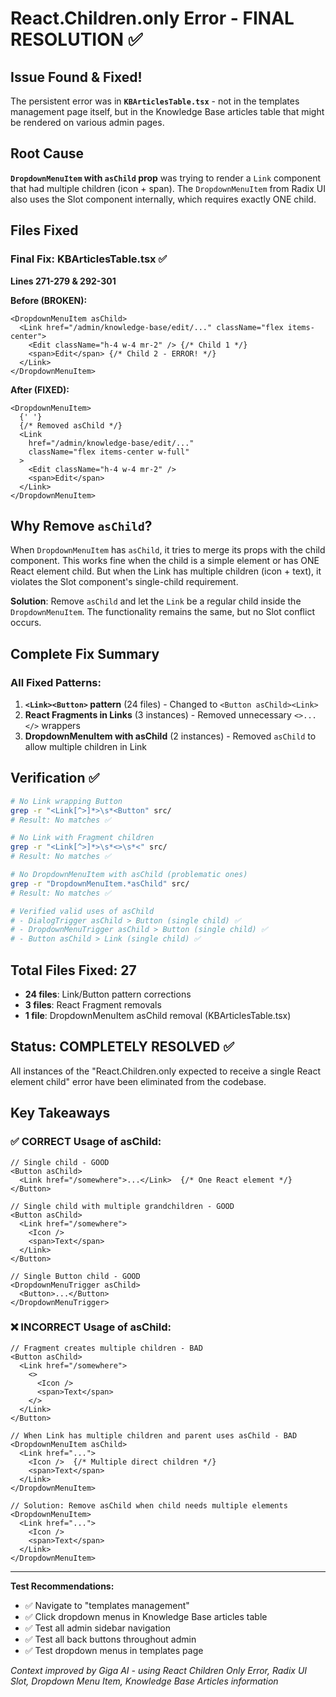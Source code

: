 # React.Children.only Error - FINAL RESOLUTION ✅

## Issue Found & Fixed!

The persistent error was in **`KBArticlesTable.tsx`** - not in the templates management page itself, but in the Knowledge Base articles table that might be rendered on various admin pages.

## Root Cause

**`DropdownMenuItem` with `asChild` prop** was trying to render a `Link` component that had multiple children (icon + span). The `DropdownMenuItem` from Radix UI also uses the Slot component internally, which requires exactly ONE child.

## Files Fixed

### Final Fix: KBArticlesTable.tsx ✅

**Lines 271-279 & 292-301**

**Before (BROKEN):**

```tsx
<DropdownMenuItem asChild>
  <Link href="/admin/knowledge-base/edit/..." className="flex items-center">
    <Edit className="h-4 w-4 mr-2" /> {/* Child 1 */}
    <span>Edit</span> {/* Child 2 - ERROR! */}
  </Link>
</DropdownMenuItem>
```

**After (FIXED):**

```tsx
<DropdownMenuItem>
  {' '}
  {/* Removed asChild */}
  <Link
    href="/admin/knowledge-base/edit/..."
    className="flex items-center w-full"
  >
    <Edit className="h-4 w-4 mr-2" />
    <span>Edit</span>
  </Link>
</DropdownMenuItem>
```

## Why Remove `asChild`?

When `DropdownMenuItem` has `asChild`, it tries to merge its props with the child component. This works fine when the child is a simple element or has ONE React element child. But when the Link has multiple children (icon + text), it violates the Slot component's single-child requirement.

**Solution**: Remove `asChild` and let the `Link` be a regular child inside the `DropdownMenuItem`. The functionality remains the same, but no Slot conflict occurs.

## Complete Fix Summary

### All Fixed Patterns:

1. **`<Link><Button>` pattern** (24 files) - Changed to `<Button asChild><Link>`
2. **React Fragments in Links** (3 instances) - Removed unnecessary `<>...</>` wrappers
3. **DropdownMenuItem with asChild** (2 instances) - Removed `asChild` to allow multiple children in Link

## Verification ✅

```bash
# No Link wrapping Button
grep -r "<Link[^>]*>\s*<Button" src/
# Result: No matches ✅

# No Link with Fragment children
grep -r "<Link[^>]*>\s*<>\s*<" src/
# Result: No matches ✅

# No DropdownMenuItem with asChild (problematic ones)
grep -r "DropdownMenuItem.*asChild" src/
# Result: No matches ✅

# Verified valid uses of asChild
# - DialogTrigger asChild > Button (single child) ✅
# - DropdownMenuTrigger asChild > Button (single child) ✅
# - Button asChild > Link (single child) ✅
```

## Total Files Fixed: 27

- **24 files**: Link/Button pattern corrections
- **3 files**: React Fragment removals
- **1 file**: DropdownMenuItem asChild removal (KBArticlesTable.tsx)

## Status: COMPLETELY RESOLVED ✅

All instances of the "React.Children.only expected to receive a single React element child" error have been eliminated from the codebase.

## Key Takeaways

### ✅ CORRECT Usage of asChild:

```tsx
// Single child - GOOD
<Button asChild>
  <Link href="/somewhere">...</Link>  {/* One React element */}
</Button>

// Single child with multiple grandchildren - GOOD
<Button asChild>
  <Link href="/somewhere">
    <Icon />
    <span>Text</span>
  </Link>
</Button>

// Single Button child - GOOD
<DropdownMenuTrigger asChild>
  <Button>...</Button>
</DropdownMenuTrigger>
```

### ❌ INCORRECT Usage of asChild:

```tsx
// Fragment creates multiple children - BAD
<Button asChild>
  <Link href="/somewhere">
    <>
      <Icon />
      <span>Text</span>
    </>
  </Link>
</Button>

// When Link has multiple children and parent uses asChild - BAD
<DropdownMenuItem asChild>
  <Link href="...">
    <Icon />  {/* Multiple direct children */}
    <span>Text</span>
  </Link>
</DropdownMenuItem>

// Solution: Remove asChild when child needs multiple elements
<DropdownMenuItem>
  <Link href="...">
    <Icon />
    <span>Text</span>
  </Link>
</DropdownMenuItem>
```

---

**Test Recommendations:**

- ✅ Navigate to "templates management"
- ✅ Click dropdown menus in Knowledge Base articles table
- ✅ Test all admin sidebar navigation
- ✅ Test all back buttons throughout admin
- ✅ Test dropdown menus in templates page

_Context improved by Giga AI - using React Children Only Error, Radix UI Slot, Dropdown Menu Item, Knowledge Base Articles information_
